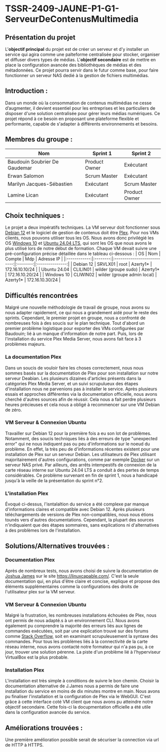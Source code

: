 # TSSR-2409-JAUNE-P1-G1-ServeurDeContenusMultimedia

## Présentation du projet
L'**objectif principal** du projet est de créer un serveur et d'y installer un service qui agira comme une palteforme centralisée pour stocker, organiser et diffuser divers types de médias.
L'**objectif secondaire** est de mettre en place la configuration avancée des bibliothèques de médias et des métadonnées. Ce projet pourra servir dans le futur comme base, pour faire fonctionner un serveur NAS dedié à la gestion de fichiers multimédias. 

## Introduction : 
Dans un monde où la consommation de contenus multimédias ne cesse d’augmenter, il devient essentiel pour les entreprises et les particuliers de disposer d'une solution centralisée pour gérer leurs médias numériques. Ce projet répond à ce besoin en proposant une plateforme flexible et performante, capable de s'adapter à différents environnements et besoins.

## Membres du groupe :
| Nom                           | Sprint 1      | Sprint 2      |
|-------------------------------|---------------|---------------|
| Baudouin Soubrier De Gaudemar | Product Owner | Exécutant     |
| Erwan Salomon                 | Scrum Master  | Exécutant     |
| Marilyn Jacques-Sébastien     | Exécutant     | Scrum Master  |
| Lamine Lican                  | Exécutant     | Product Owner |

## Choix techniques :

Le projet a deux impératifs techniques. La VM serveur doit fonctionner sous [Debian 12](https://www.debian.org/) et le logiciel de gestion de contenus doit être [Plex](https://www.plex.tv/). Pour nos VMs clients, nous pouvons utiliser tous les OS.
Nous avons donc privilégié les OS [Windows 10](https://www.microsoft.com/fr-fr/software-download/windows10%20) et [Ubuntu 24.04 LTS](https://ubuntu.com/blog/tag/ubuntu-24-04-lts), qui sont les OS que nous avons le plus utilisé lors de notre début de formation.
Chaque VM devait suivre une pré-configuration précise détaillée dans le tableau ci-dessous :
|     OS       |    Nom   |            Compte           |    Mdp   |    Adresse IP   |
|:------------:|:--------:|:---------------------------:|:--------:|:---------------:|
|   Debian 12  |  SRVLX01 |             root            | Azerty1* | 172.16.10.10/24 |
| Ubuntu 24.04 | CLILIN01 |     wilder (groupe sudo)    | Azerty1* | 172.16.10.20/24 |
|  Windows 10  | CLIWIN02 | wilder (groupe admin local) | Azerty1* | 172.16.10.30/24 |


## Difficultés rencontrées

Malgré une nouvelle méthodologie de travail de groupe, nous avons su nous adapter rapidement, ce qui nous a grandement aidé pour le reste des sprints. Cependant, le premier projet en groupe, nous a confronté de nombreuses fois à des soucis sur le plan technique. Tout d'abord un premier problème logistique pour exporter des VMs configurées par Baudouin; lié à un manque d'information de notre part. Puis, lors de l'installation du service Plex Media Server, nous avons fait face à 3 problèmes majeurs.

### La documentation Plex
Dans un soucis de vouloir faire les choses correctement, nous nous sommes basés sur la documentation de Plex pour son installation sur notre serveur Deabian. Les plusieurs dizaines d'articles présents dans la catégories Plex Media Server, et un suivi scrupulueux des étapes d'installation nous ne parvenions pas à installer le service. Après plusieurs essais et approches différentes via la documentation officielle, nous avons cherché d'autres sources afin de réussir.
Cela nous a fait perdre plusieurs heures précieuses et cela nous a obligé à recommencer sur une VM Debian de zéro.


### VM Serveur & Connexion Ubuntu
Travailler sur Debian 12 pour la première fois a eu son lot de problèmes. Notamment, des soucis techniques liés à des erreurs de type "unexpected error" qui ne nous indiquent pas ou peu d'informations sur le noeud du problème. En effet, la très peu de d'informations récentes existent pour une installation de Plex sur un serveur Debian. Les utilisateurs de Plex utilisant majoritairement d'autres configurations, comme par exemple [Docker](https://www.docker.com/) sur un serveur NAS privé. Par ailleurs, des arrêts intempestifs de connexion de la carte réseau interne sur Ubuntu 24.04 LTS a conduit à des pertes de temps considérables. Ce problème survenant en fin de sprint 1, nous a handicapé jusqu'à la veille de la présentation du sprint n°2.  

### L'installation Plex
Évoqué ci-dessus, l'isntalaltion du service a été complexe par manque d'informations claires et compatible avec Debian 12. Après plusieurs téléchargements de versions de Plex non-compatibles, nous nous étions tounés vers d'autres documentations. Cependant, la plupart des sources n'indiquaient que des étapes sommaires, sans explications ni d'alternatives à des problèmes lors de l'installation.   

## Solutions/Alternatives trouvées :

### Documentation Plex
Après de nombreux tests, nous avons choisi de suivre la documentation de [Joshua James](https://twitter.com/joshism_j) sur le site https://linuxcapable.com/. C'est la seule documentation qui, en plus d'être claire et concise, explique et propose des éléments supplémentaires comme la configurations des droits de l'utilisateur plex sur la VM serveur. 

### VM Serveur & Connexion Ubuntu
Malgré la frustration, les nombreuses installations échouées de Plex, nous ont permis de nous adapté.s à un environnement CLI. Nous avons également pu comprendre la majorité des erreurs liés aux lignes de     commandes exécutées, soit par une explication trouvé sur des forums comme [Stack Overflow](https://stackoverflow.com/), soit en examinant scrupuleusement la syntaxe des commandes. Pour tous les problèmes liés à la connectivité de la carte réseau interne, nous avons contacté notre formateur qui n'a pas pu, à ce jour, trouver une solution pérenne. La piste d'un problème lié à l'hyperviseur VirtualBox est la plus probable.

### Installation Plex
L'installation est très simple à conditions de suivre le bon chemin. Choisir la documentation alternative de J.James nous a permis de faire une installation du service en moins de dix minutes montre en main.  Nous avons pu finaliser l'installation et la configuration de Plex via le WebGUI. C'est grâce à cette interface coté VM client que nous avons pu atteindre notre objectif secondaire. Cette fois-ci la docupmentation officielle a été utile dans la configuration avancée du service.


## Améliorations trouvées :
Une première amélioration possible serait de sécuriser la connection via url de HTTP à HTTPS. 

